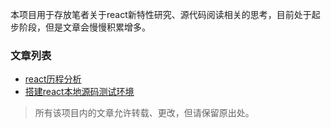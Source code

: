本项目用于存放笔者关于react新特性研究、源代码阅读相关的思考，目前处于起步阶段，但是文章会慢慢积累增多。

### 文章列表

* [react历程分析](https://github.com/aircloud/react-source-learn/blob/master/blog/react%E5%8E%86%E7%A8%8B%E5%88%86%E6%9E%90.md)
* [搭建react本地源码测试环境](https://github.com/aircloud/react-source-learn/blob/master/blog/%E6%90%AD%E5%BB%BAreact%E6%9C%AC%E5%9C%B0%E6%BA%90%E7%A0%81%E6%B5%8B%E8%AF%95%E7%8E%AF%E5%A2%83.md)

>所有该项目内的文章允许转载、更改，但请保留原出处。
